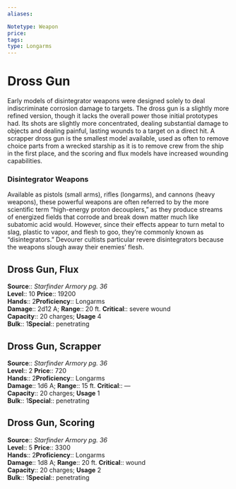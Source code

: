 ```yaml
---
aliases: 

Notetype: Weapon
price: 
tags: 
type: Longarms
---
```


# Dross Gun

Early models of disintegrator weapons were designed solely to deal indiscriminate corrosion damage to targets. The dross gun is a slightly more refined version, though it lacks the overall power those initial prototypes had. Its shots are slightly more concentrated, dealing substantial damage to objects and dealing painful, lasting wounds to a target on a direct hit. A scrapper dross gun is the smallest model available, used as often to remove choice parts from a wrecked starship as it is to remove crew from the ship in the first place, and the scoring and flux models have increased wounding capabilities.

### Disintegrator Weapons

Available as pistols (small arms), rifles (longarms), and cannons (heavy weapons), these powerful weapons are often referred to by the more scientific term “high-energy proton decouplers,” as they produce streams of energized fields that corrode and break down matter much like subatomic acid would. However, since their effects appear to turn metal to slag, plastic to vapor, and flesh to goo, they’re commonly known as “disintegrators.” Devourer cultists particular revere disintegrators because the weapons slough away their enemies’ flesh.  

## Dross Gun, Flux

**Source**:: _Starfinder Armory pg. 36_  
**Level**:: 10
**Price**:: 19200  
**Hands**:: 2**Proficiency**:: Longarms  
**Damage**:: 2d12 A; 
**Range**:: 20 ft.
**Critical**:: severe wound  
**Capacity**:: 20 charges; **Usage** 4  
**Bulk**:: 1**Special**:: penetrating

## Dross Gun, Scrapper

**Source**:: _Starfinder Armory pg. 36_  
**Level**:: 2
**Price**:: 720  
**Hands**:: 2**Proficiency**:: Longarms  
**Damage**:: 1d6 A; 
**Range**:: 15 ft.
**Critical**:: —  
**Capacity**:: 20 charges; **Usage** 1  
**Bulk**:: 1**Special**:: penetrating

## Dross Gun, Scoring

**Source**:: _Starfinder Armory pg. 36_  
**Level**:: 5
**Price**:: 3300  
**Hands**:: 2**Proficiency**:: Longarms  
**Damage**:: 1d8 A; 
**Range**:: 20 ft.
**Critical**:: wound  
**Capacity**:: 20 charges; **Usage** 2  
**Bulk**:: 1**Special**:: penetrating
